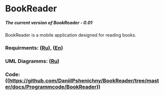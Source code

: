 # BookReader
##### The current version of BookReader - 0.01
BookReader is a mobile application designed for reading books.
### Requirments: ([Ru](https://github.com/DaniilPshenichny/BookReader/blob/master/docs/ProjectDocumentation/SRS(RU).md)), ([En](https://github.com/DaniilPshenichny/BookReader/blob/master/docs/ProjectDocumentation/SRS(EN).md))
### UML Diagramms: ([Ru](https://github.com/DaniilPshenichny/BookReader/tree/master/docs/Diagramms))
### Code:((https://github.com/DaniilPshenichny/BookReader/tree/master/docs/Programmcode/BookReader))
